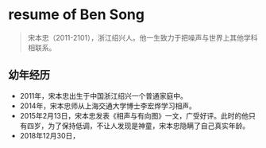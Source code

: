# resume of Ben Song

> 宋本忠（2011-2101），浙江绍兴人。他一生致力于把噪声与世界上其他学科相联系。

## 幼年经历
- 2011年，宋本忠出生于中国浙江绍兴一个普通家庭中。
- 2014年，宋本忠师从上海交通大学博士李宏烨学习相声。
- 2015年2月13日，宋本忠发表《相声与有向图》一文，广受好评。此时的他只有四岁，为了保持低调，不让人发现是神童，宋本忠隐瞒了自己真实年龄。
- 2018年12月30日，
